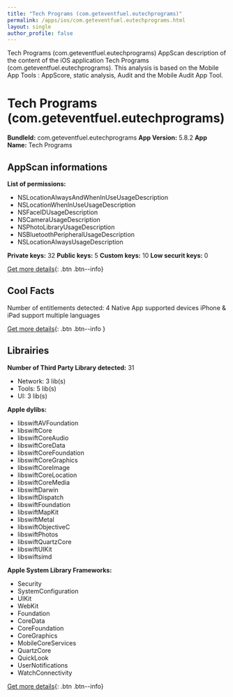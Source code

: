 ```yaml
---
title: "Tech Programs (com.geteventfuel.eutechprograms)"
permalink: /apps/ios/com.geteventfuel.eutechprograms.html
layout: single
author_profile: false
---
```

Tech Programs (com.geteventfuel.eutechprograms) AppScan description of the content of the iOS application Tech Programs (com.geteventfuel.eutechprograms). This analysis is based on the Mobile App Tools : AppScore, static analysis, Audit and the Mobile Audit App Tool.

# Tech Programs (com.geteventfuel.eutechprograms)

**BundleId:** com.geteventfuel.eutechprograms
**App Version:** 5.8.2
**App Name:** Tech Programs


## AppScan informations 

**List of permissions:** 
- NSLocationAlwaysAndWhenInUseUsageDescription
- NSLocationWhenInUseUsageDescription
- NSFaceIDUsageDescription
- NSCameraUsageDescription
- NSPhotoLibraryUsageDescription
- NSBluetoothPeripheralUsageDescription
- NSLocationAlwaysUsageDescription
  
  
**Private keys:** 32
**Public keys:** 5
**Custom keys:** 10
**Low securit keys:** 0
  
[Get more details](/pricing.html){: .btn .btn--info}

## Cool Facts

Number of entitlements detected: 4
Native App
supported devices iPhone & iPad
support multiple languages
  
[Get more details](/pricing.html){: .btn .btn--info }

## Librairies 
**Number of Third Party Library detected:** 31
- Network: 3 lib(s)
- Tools: 5 lib(s)
- UI: 3 lib(s)


**Apple dylibs:**
- libswiftAVFoundation
- libswiftCore
- libswiftCoreAudio
- libswiftCoreData
- libswiftCoreFoundation
- libswiftCoreGraphics
- libswiftCoreImage
- libswiftCoreLocation
- libswiftCoreMedia
- libswiftDarwin
- libswiftDispatch
- libswiftFoundation
- libswiftMapKit
- libswiftMetal
- libswiftObjectiveC
- libswiftPhotos
- libswiftQuartzCore
- libswiftUIKit
- libswiftsimd


**Apple System Library Frameworks:**
- Security
- SystemConfiguration
- UIKit
- WebKit
- Foundation
- CoreData
- CoreFoundation
- CoreGraphics
- MobileCoreServices
- QuartzCore
- QuickLook
- UserNotifications
- WatchConnectivity


  
[Get more details](/pricing.html){: .btn .btn--info}

